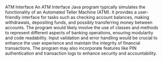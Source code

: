 ATM Interface
An ATM Interface Java program typically simulates the functionality of an Automated Teller Machine (ATM). It provides a user-friendly interface for tasks such as checking account balances, making withdrawals, depositing funds, and possibly transferring money between accounts. The program would likely involve the use of classes and methods to represent different aspects of banking operations, ensuring modularity and code readability. Input validation and error handling would be crucial to enhance the user experience and maintain the integrity of financial transactions. 
The program may also incorporate features like PIN authentication and transaction logs to enhance security and accountability.
